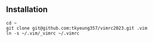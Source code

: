 ## Installation

    cd ~
    git clone git@github.com:tkyeung357/vimrc2023.git .vim
    ln -s ~/.vim/_vimrc ~/.vimrc

